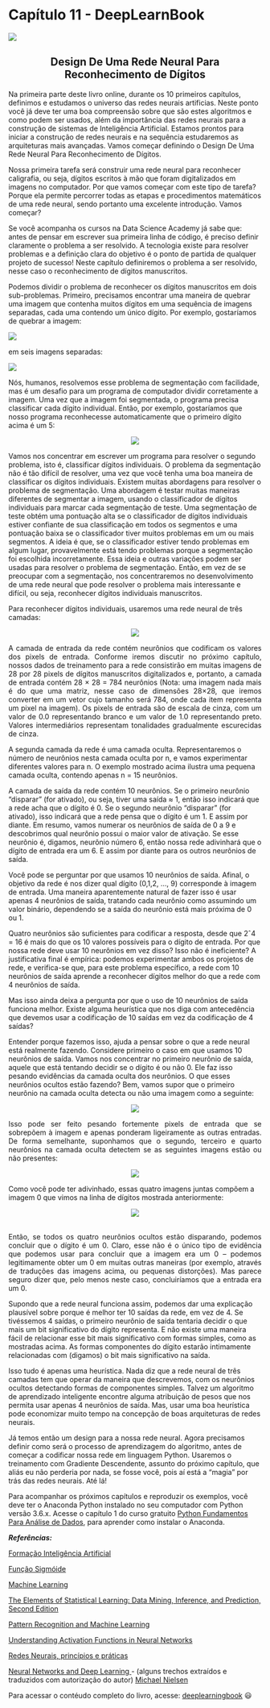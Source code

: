 # Capítulo 11 - DeepLearnBook

![](../img/cap-1.jpg)

<h2 style="text-align:center;">Design De Uma Rede Neural Para Reconhecimento de Dígitos</h2>

Na primeira parte deste livro online, durante os 10 primeiros capítulos, definimos e estudamos o universo das redes neurais artificias. Neste ponto você já deve ter uma boa compreensão sobre que são estes algoritmos e como podem ser usados, além da importância das redes neurais para a construção de sistemas de Inteligência Artificial. Estamos prontos para iniciar a construção de redes neurais e na sequência estudaremos as arquiteturas mais avançadas. Vamos começar definindo o Design De Uma Rede Neural Para Reconhecimento de Dígitos.

Nossa primeira tarefa será construir uma rede neural para reconhecer caligrafia, ou seja, dígitos escritos à mão que foram digitalizados em imagens no computador. Por que vamos começar com este tipo de tarefa? Porque ela permite percorrer todas as etapas e procedimentos matemáticos de uma rede neural, sendo portanto uma excelente introdução. Vamos começar?

Se você acompanha os cursos na Data Science Academy já sabe que: antes de pensar em escrever sua primeira linha de código, é preciso definir claramente o problema a ser resolvido. A tecnologia existe para resolver problemas e a definição clara do objetivo é o ponto de partida de qualquer projeto de sucesso! Neste capítulo definiremos o problema a ser resolvido, nesse caso o reconhecimento de dígitos manuscritos.

Podemos dividir o problema de reconhecer os dígitos manuscritos em dois sub-problemas. Primeiro, precisamos encontrar uma maneira de quebrar uma imagem que contenha muitos dígitos em uma sequência de imagens separadas, cada uma contendo um único dígito. Por exemplo, gostaríamos de quebrar a imagem:

![](../img/digits.png)

em seis imagens separadas:

![](../img/digits_separate.png)

Nós, humanos, resolvemos esse problema de segmentação com facilidade, mas é um desafio para um programa de computador dividir corretamente a imagem. Uma vez que a imagem foi segmentada, o programa precisa classificar cada dígito individual. Então, por exemplo, gostaríamos que nosso programa reconhecesse automaticamente que o primeiro dígito acima é um 5:

<center><img src="/img/mnist_first_digit.png" style=""></center>

Vamos nos concentrar em escrever um programa para resolver o segundo problema, isto é, classificar dígitos individuais. O problema da segmentação não é tão difícil de resolver, uma vez que você tenha uma boa maneira de classificar os dígitos individuais. Existem muitas abordagens para resolver o problema de segmentação. Uma abordagem é testar muitas maneiras diferentes de segmentar a imagem, usando o classificador de dígitos individuais para marcar cada segmentação de teste. Uma segmentação de teste obtém uma pontuação alta se o classificador de dígitos individuais estiver confiante de sua classificação em todos os segmentos e uma pontuação baixa se o classificador tiver muitos problemas em um ou mais segmentos. A ideia é que, se o classificador estiver tendo problemas em algum lugar, provavelmente está tendo problemas porque a segmentação foi escolhida incorretamente. Essa ideia e outras variações podem ser usadas para resolver o problema de segmentação. Então, em vez de se preocupar com a segmentação, nos concentraremos no desenvolvimento de uma rede neural que pode resolver o problema mais interessante e difícil, ou seja, reconhecer dígitos individuais manuscritos.

Para reconhecer dígitos individuais, usaremos uma rede neural de três camadas:

<center><img src="../img/tikz12.png"></center>

<p style="text-align:justify">A camada de entrada da rede contém neurônios que codificam os valores dos pixels de entrada. Conforme iremos discutir no próximo capítulo, nossos dados de treinamento para a rede consistirão em muitas imagens de 28 por 28 pixels de dígitos manuscritos digitalizados e, portanto, a camada de entrada contém 28 × 28 = 784 neurônios (Nota: uma imagem nada mais é do que uma matriz, nesse caso de dimensões 28×28, que iremos converter em um vetor cujo tamanho será 784, onde cada item representa um pixel na imagem). Os pixels de entrada são de escala de cinza, com um valor de 0.0 representando branco e um valor de 1.0 representando preto. Valores intermediários representam tonalidades gradualmente escurecidas de cinza.

A segunda camada da rede é uma camada oculta. Representaremos o número de neurônios nesta camada oculta por n, e vamos experimentar diferentes valores para n. O exemplo mostrado acima ilustra uma pequena camada oculta, contendo apenas n = 15 neurônios.

A camada de saída da rede contém 10 neurônios. Se o primeiro neurônio “disparar” (for ativado), ou seja, tiver uma saída ≈ 1, então isso indicará que a rede acha que o dígito é 0. Se o segundo neurônio “disparar” (for ativado), isso indicará que a rede pensa que o dígito é um 1. E assim por diante. Em resumo, vamos numerar os neurônios de saída de 0 a 9 e descobrimos qual neurônio possui o maior valor de ativação. Se esse neurônio é, digamos, neurônio número 6, então nossa rede adivinhará que o dígito de entrada era um 6. E assim por diante para os outros neurônios de saída.

Você pode se perguntar por que usamos 10 neurônios de saída. Afinal, o objetivo da rede é nos dizer qual dígito (0,1,2, …, 9) corresponde à imagem de entrada. Uma maneira aparentemente natural de fazer isso é usar apenas 4 neurônios de saída, tratando cada neurônio como assumindo um valor binário, dependendo se a saída do neurônio está mais próxima de 0 ou 1. 

Quatro neurônios são suficientes para codificar a resposta, desde que 2ˆ4 = 16 é mais do que os 10 valores possíveis para o dígito de entrada. Por que nossa rede deve usar 10 neurônios em vez disso? Isso não é ineficiente? A justificativa final é empírica: podemos experimentar ambos os projetos de rede, e verifica-se que, para este problema específico, a rede com 10 neurônios de saída aprende a reconhecer dígitos melhor do que a rede com 4 neurônios de saída. 

Mas isso ainda deixa a pergunta por que o uso de 10 neurônios de saída funciona melhor. Existe alguma heurística que nos diga com antecedência que devemos usar a codificação de 10 saídas em vez da codificação de 4 saídas?

Entender porque fazemos isso, ajuda a pensar sobre o que a rede neural está realmente fazendo. Considere primeiro o caso em que usamos 10 neurônios de saída. Vamos nos concentrar no primeiro neurônio de saída, aquele que está tentando decidir se o dígito é ou não 0. Ele faz isso pesando evidências da camada oculta dos neurônios. O que esses neurônios ocultos estão fazendo? Bem, vamos supor que o primeiro neurônio na camada oculta detecta ou não uma imagem como a seguinte:</p>

<center><img src="../img/mnist_top_left_feature-280x280.png"></center>


<p style="text-align:justify">Isso pode ser feito pesando fortemente pixels de entrada que se sobrepõem à imagem e apenas ponderam ligeiramente as outras entradas. De forma semelhante, suponhamos que o segundo, terceiro e quarto neurônios na camada oculta detectem se as seguintes imagens estão ou não presentes:</p>


<center><img src="../img/mnist_other_features.png";></center>

Como você pode ter adivinhado, essas quatro imagens juntas compõem a imagem 0 que vimos na linha de dígitos mostrada anteriormente:

<center><img src="../img/mnist_complete_zero.png"></center>

<br>

<p style="text-align:justify">
Então, se todos os quatro neurônios ocultos estão disparando, podemos concluir que o dígito é um 0. Claro, esse não é o único tipo de evidência que podemos usar para concluir que a imagem era um 0 – podemos legitimamente obter um 0 em muitas outras maneiras (por exemplo, através de traduções das imagens acima, ou pequenas distorções). Mas parece seguro dizer que, pelo menos neste caso, concluiríamos que a entrada era um 0.

Supondo que a rede neural funciona assim, podemos dar uma explicação plausível sobre porque é melhor ter 10 saídas da rede, em vez de 4. Se tivéssemos 4 saídas, o primeiro neurônio de saída tentaria decidir o que mais um bit significativo do dígito representa. E não existe uma maneira fácil de relacionar esse bit mais significativo com formas simples, como as mostradas acima. As formas componentes do dígito estarão intimamente relacionadas com (digamos) o bit mais significativo na saída.

Isso tudo é apenas uma heurística. Nada diz que a rede neural de três camadas tem que operar da maneira que descrevemos, com os neurônios ocultos detectando formas de componentes simples. Talvez um algoritmo de aprendizado inteligente encontre alguma atribuição de pesos que nos permita usar apenas 4 neurônios de saída. Mas, usar uma boa heurística pode economizar muito tempo na concepção de boas arquiteturas de redes neurais.

Já temos então um design para a nossa rede neural. Agora precisamos definir como será o processo de aprendizagem do algoritmo, antes de começar a codificar nossa rede em linguagem Python. Usaremos o treinamento com Gradiente Descendente, assunto do próximo capítulo, que aliás eu não perderia por nada, se fosse você, pois aí está a “magia” por trás das redes neurais. Até lá!

Para acompanhar os próximos capítulos e reproduzir os exemplos, você deve ter o Anaconda Python instalado no seu computador com Python versão 3.6.x. Acesse o capítulo 1 do curso gratuito [Python Fundamentos Para Análise de Dados](https://www.datascienceacademy.com.br/course?courseid=python-fundamentos), para aprender como instalar o Anaconda.
</p>

_**Referências:**_

[Formação Inteligência Artificial](https://www.datascienceacademy.com.br/pages/formacao-inteligencia-artificial)

[Função Sigmóide](https://pt.wikipedia.org/wiki/Fun%C3%A7%C3%A3o_sigm%C3%B3ide)

[Machine Learning](https://www.amazon.com.br/Machine-Learning-Tom-M-Mitchell/dp/0070428077/ref=sr_1_fkmr0_1?ie=UTF8&qid=1482129989&sr=8-1-fkmr0&keywords=Machine+Learning+%28McGraw-Hill+International+Editions+Computer+Science+Series%29)


[The Elements of Statistical Learning: Data Mining, Inference, and Prediction, Second Edition](https://www.amazon.com.br/Elements-Statistical-Learning-Prediction-Statistics-ebook/dp/B00475AS2E/ref=sr_1_1?ie=UTF8&qid=1482130176&sr=8-1&keywords=The+Elements+of+Statistical+Learning%3A+Data+Mining%2C+Inference%2C+and+Prediction%2C+Second+Edition)

[Pattern Recognition and Machine Learning](https://www.amazon.com.br/Pattern-Recognition-Machine-Learning-Christopher/dp/0387310738/ref=sr_1_1?ie=UTF8&qid=1482130309&sr=8-1&keywords=Pattern+Recognition+and+Machine+Learning)


[Understanding Activation Functions in Neural Networks](https://medium.com/the-theory-of-everything/understanding-activation-functions-in-neural-networks-9491262884e0)

[Redes Neurais, princípios e práticas](https://www.amazon.com.br/Redes-Neurais-Princ%C3%ADpios-e-Pr%C3%A1tica-ebook/dp/B073QSG69Y/ref=tmm_kin_swatch_0?_encoding=UTF8&qid=1516302804&sr=1-1)


[Neural Networks and Deep Learning ](http://neuralnetworksanddeeplearning.com/) - (alguns trechos extraídos e traduzidos com autorização do autor)  [Michael Nielsen](http://michaelnielsen.org/)

Para acessar o contéudo completo do livro, acesse: [deeplearningbook](https://www.deeplearningbook.com.br/)   :smiley:

